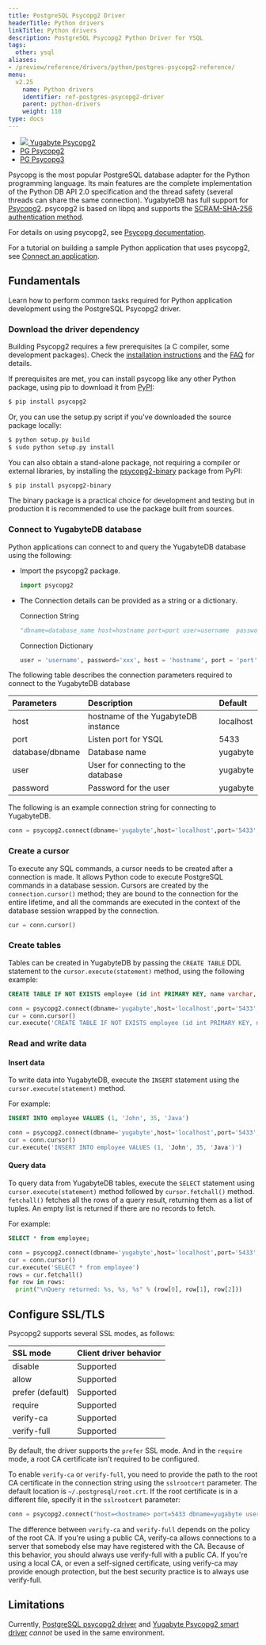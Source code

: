 ```yaml
---
title: PostgreSQL Psycopg2 Driver
headerTitle: Python drivers
linkTitle: Python drivers
description: PostgreSQL Psycopg2 Python Driver for YSQL
tags:
  other: ysql
aliases:
- /preview/reference/drivers/python/postgres-psycopg2-reference/
menu:
  v2.25
    name: Python drivers
    identifier: ref-postgres-psycopg2-driver
    parent: python-drivers
    weight: 110
type: docs
---
```


<ul class="nav nav-tabs-alt nav-tabs-yb">
    <li >
    <a href="../yugabyte-psycopg2-reference/" class="nav-link ">
      <img src="/icons/yugabyte.svg"></i>
      Yugabyte Psycopg2
    </a>
  </li>
  <li >
    <a href="../postgres-psycopg2-reference/" class="nav-link active">
      <i class="icon-postgres" aria-hidden="true"></i>
      PG Psycopg2
    </a>
  </li>
  <li >
    <a href="../postgres-psycopg3-reference/" class="nav-link">
      <i class="icon-postgres" aria-hidden="true"></i>
      PG Psycopg3
    </a>
  </li>
</ul>

Psycopg is the most popular PostgreSQL database adapter for the Python programming language. Its main features are the complete implementation of the Python DB API 2.0 specification and the thread safety (several threads can share the same connection). YugabyteDB has full support for [Psycopg2](https://www.psycopg.org/). psycopg2 is based on libpq and supports the [SCRAM-SHA-256 authentication method](../../../secure/authentication/password-authentication/#scram-sha-256).

For details on using psycopg2, see [Psycopg documentation](https://www.psycopg.org/docs/).

For a tutorial on building a sample Python application that uses psycopg2, see [Connect an application](../postgres-psycopg2/).

## Fundamentals

Learn how to perform common tasks required for Python application development using the PostgreSQL Psycopg2 driver.

### Download the driver dependency

Building Psycopg2 requires a few prerequisites (a C compiler, some development packages). Check the [installation instructions](https://www.psycopg.org/docs/install.html#install-from-source) and the [FAQ](https://www.psycopg.org/docs/faq.html#faq-compile) for details.

If prerequisites are met, you can install psycopg like any other Python package, using pip to download it from [PyPI](https://pypi.org/project/psycopg2/):

```sh
$ pip install psycopg2
```

Or, you can use the setup.py script if you've downloaded the source package locally:

```sh
$ python setup.py build
$ sudo python setup.py install
```

You can also obtain a stand-alone package, not requiring a compiler or external libraries, by installing the [psycopg2-binary](https://pypi.org/project/psycopg2-binary/) package from PyPI:

```sh
$ pip install psycopg2-binary
```

The binary package is a practical choice for development and testing but in production it is recommended to use the package built from sources.

### Connect to YugabyteDB database

Python applications can connect to and query the YugabyteDB database using the following:

- Import the psycopg2 package.

    ```python
    import psycopg2
    ```

- The Connection details can be provided as a string or a dictionary.

    Connection String

    ```python
    "dbname=database_name host=hostname port=port user=username  password=password"
    ```

    Connection Dictionary

    ```python
    user = 'username', password='xxx', host = 'hostname', port = 'port', dbname = 'database_name'
    ```

The following table describes the connection parameters required to connect to the YugabyteDB database

| Parameters | Description | Default |
| :-------------- | :------------------------- | :---------- |
| host  | hostname of the YugabyteDB instance | localhost
| port |  Listen port for YSQL | 5433
| database/dbname | Database name | yugabyte
| user | User for connecting to the database | yugabyte
| password | Password for the user | yugabyte

The following is an example connection string for connecting to YugabyteDB.

```python
conn = psycopg2.connect(dbname='yugabyte',host='localhost',port='5433',user='yugabyte',password='yugabyte')
```

### Create a cursor

To execute any SQL commands, a cursor needs to be created after a connection is made. It allows Python code to execute PostgreSQL commands in a database session. Cursors are created by the `connection.cursor()` method; they are bound to the connection for the entire lifetime, and all the commands are executed in the context of the database session wrapped by the connection.

```python
cur = conn.cursor()
```

### Create tables

Tables can be created in YugabyteDB by passing the `CREATE TABLE` DDL statement to the `cursor.execute(statement)` method, using the following example:

```sql
CREATE TABLE IF NOT EXISTS employee (id int PRIMARY KEY, name varchar, age int, language text)
```

```python
conn = psycopg2.connect(dbname='yugabyte',host='localhost',port='5433',user='yugabyte',password='yugabyte')
cur = conn.cursor()
cur.execute('CREATE TABLE IF NOT EXISTS employee (id int PRIMARY KEY, name varchar, age int, language varchar)')
```

### Read and write data

#### Insert data

To write data into YugabyteDB, execute the `INSERT` statement using the `cursor.execute(statement)` method.

For example:

```sql
INSERT INTO employee VALUES (1, 'John', 35, 'Java')
```

```python
conn = psycopg2.connect(dbname='yugabyte',host='localhost',port='5433',user='yugabyte',password='yugabyte')
cur = conn.cursor()
cur.execute('INSERT INTO employee VALUES (1, 'John', 35, 'Java')')
```

<!-- For inserting data using JDBC clients, it is always a good pratice to use `java.sql.PreparedStatemet` for executing `INSERT` statements.

```java
Connection conn = DriverManager.getConnection("jdbc:postgresql://localhost:5433/yugabyte","yugabyte", "yugabyte");
Statment stmt = conn.createStatement();
try {

  PreparedStatement pstmt = connection.prepareStatement("INSERT INTO employees (id, name, age, langugage) VALUES (?, ?, ?, ?)");
  pstmt.setInt(1, 1);
  pstmt.setString(2, "John");
  pstmt.setInt(3, 35);
  pstmt.setString(4, "Java");
  pstmt.execute();

} catch (SQLException e) {
  System.err.println(e.getMessage());
}
``` -->

#### Query data

To query data from YugabyteDB tables, execute the `SELECT` statement using `cursor.execute(statement)` method followed by `cursor.fetchall()` method. `fetchall()` fetches all the rows of a query result, returning them as a list of tuples. An empty list is returned if there are no records to fetch.

For example:

```sql
SELECT * from employee;
```

```python
conn = psycopg2.connect(dbname='yugabyte',host='localhost',port='5433',user='yugabyte',password='yugabyte')
cur = conn.cursor()
cur.execute('SELECT * from employee')
rows = cur.fetchall()
for row in rows:
  print("\nQuery returned: %s, %s, %s" % (row[0], row[1], row[2]))
```

## Configure SSL/TLS

Psycopg2 supports several SSL modes, as follows:

| SSL mode | Client driver behavior |
| :------- | :--------------------- |
| disable | Supported |
| allow | Supported |
| prefer (default) | Supported |
| require | Supported |
| verify-ca | Supported |
| verify-full | Supported |

By default, the driver supports the `prefer` SSL mode. And in the `require` mode, a root CA certificate isn't required to be configured.

To enable `verify-ca` or `verify-full`, you need to provide the path to the root CA certificate in the connection string using the `sslrootcert` parameter. The default location is `~/.postgresql/root.crt`. If the root certificate is in a different file, specify it in the `sslrootcert` parameter:

```python
conn = psycopg2.connect("host=<hostname> port=5433 dbname=yugabyte user=<username> password=<password> sslmode=verify-full sslrootcert=/Users/my-user/Downloads/root.crt")
```

The difference between `verify-ca` and `verify-full` depends on the policy of the root CA. If you're using a public CA, verify-ca allows connections to a server that somebody else may have registered with the CA. Because of this behavior, you should always use verify-full with a public CA. If you're using a local CA, or even a self-signed certificate, using verify-ca may provide enough protection, but the best security practice is to always use verify-full.

## Limitations

Currently, [PostgreSQL psycopg2 driver](https://github.com/psycopg/psycopg2) and [Yugabyte Psycopg2 smart driver](https://github.com/yugabyte/psycopg2) _cannot_ be used in the same environment.
